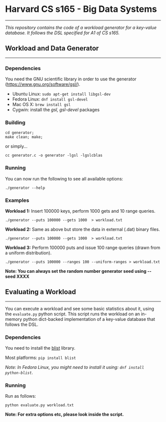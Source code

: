 # Harvard CS s165 - Big Data Systems #
---
*This repository contains the code of a workload generator for a key-value database.
It follows the DSL specified for A1 of CS s165.*

## Workload and Data Generator ##
---

### Dependencies ###
You need the GNU scientific library in order to use the generator (https://www.gnu.org/software/gsl/).

* Ubuntu Linux: ```sudo apt-get install libgsl-dev```
* Fedora Linux: ```dnf install gsl-devel```
* Mac OS X: ```brew install gsl```
* Cygwin: install the *gsl, gsl-devel* packages

### Building ###
```
cd generator;
make clean; make;
```

or simply...
```
cc generator.c -o generator -lgsl -lgslcblas
```

### Running ###
You can now run the following to see all available options:
```
./generator --help
```


### Examples ###

**Workload 1:** Insert 100000 keys, perform 1000 gets and 10 range queries.

```
./generator --puts 100000 --gets 1000  > workload.txt
```

**Workload 2:** Same as above but store the data in external (.dat) binary files.
```
./generator --puts 100000 --gets 1000  > workload.txt
```

**Workload 3:** Perform 100000 puts and issue 100 range queries (drawn from a uniform distribution).
```
./generator --puts 100000 --ranges 100 --uniform-ranges > workload.txt
```

**Note: You can always set the random number generator seed using --seed XXXX**


## Evaluating a Workload ##
---
You can execute a workload and see some basic statistics about it, using the ```evaluate.py``` python script.
This script runs the workload on an in-memory python dict-backed implementation of a key-value database that follows the DSL.

### Dependencies ###
You need to install the [blist](https://pypi.python.org/pypi/blist/?) library.

Most platforms: ```pip install blist```

*Note: In Fedora Linux, you might need to install it using: ```dnf install python-blist```.*

### Running ###

Run as follows:
```
python evaluate.py workload.txt
```

**Note: For extra options etc, please look inside the script.**
